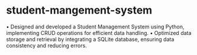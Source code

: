 # student-mangement-system
• Designed and developed a Student Management System using Python, implementing CRUD operations for efficient data handling. • Optimized data storage and retrieval by integrating a SQLite database, ensuring data consistency and reducing errors.
